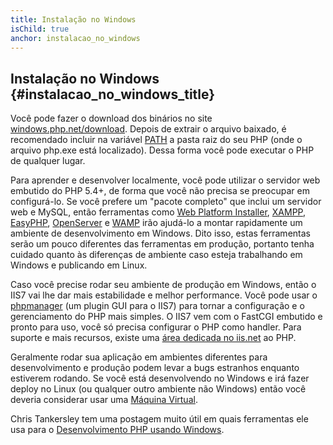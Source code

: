```yaml
---
title: Instalação no Windows
isChild: true
anchor: instalacao_no_windows
---
```


## Instalação no Windows {#instalacao_no_windows_title}

Você pode fazer o download dos binários no site [windows.php.net/download][php-downloads]. Depois de extrair o arquivo baixado, é recomendado incluir na variável [PATH][windows-path] a pasta raiz do seu PHP (onde o arquivo php.exe está localizado). Dessa forma você pode executar o PHP de qualquer lugar.

Para aprender e desenvolver localmente, você pode utilizar o servidor web embutido do PHP 5.4+, de forma que você não
precisa se preocupar em configurá-lo. Se você prefere um "pacote completo" que inclui um servidor web e MySQL, então
ferramentas como [Web Platform Installer][wpi], [XAMPP][xampp], [EasyPHP][easyphp], [OpenServer][openserver] e [WAMP][wamp] irão ajudá-lo a montar rapidamente um ambiente de desenvolvimento em Windows. Dito isso, estas ferramentas serão um pouco diferentes das 
ferramentas em produção, portanto tenha cuidado quanto às diferenças de ambiente caso esteja trabalhando
em Windows e publicando em Linux. 

Caso você precise rodar seu ambiente de produção em Windows, então o IIS7 vai lhe dar mais estabilidade e melhor
performance. Você pode usar o [phpmanager][phpmanager] (um plugin GUI para o IIS7) para tornar a configuração e o
gerenciamento do PHP mais simples. O IIS7 vem com o FastCGI embutido e pronto para uso, você só precisa configurar o PHP 
como handler. Para suporte e mais recursos, existe uma [área dedicada no iis.net][php-iis] ao PHP.

Geralmente rodar sua aplicação em ambientes diferentes para desenvolvimento e produção podem levar a bugs estranhos enquanto estiverem rodando. Se você está desenvolvendo no Windows e irá fazer deploy no Linux (ou qualquer outro ambiente não Windows) então você deveria considerar usar uma [Máquina Virtual](/#virtualization_title).

Chris Tankersley tem uma postagem muito útil em quais ferramentas ele usa para o [Desenvolvimento PHP usando Windows][windows-tools].

[easyphp]: http://www.easyphp.org/
[phpmanager]: http://phpmanager.codeplex.com/
[openserver]: http://open-server.ru/
[wamp]: http://www.wampserver.com/en/
[php-downloads]: http://windows.php.net/download/
[php-iis]: http://php.iis.net/
[windows-path]: http://www.windows-commandline.com/set-path-command-line/
[windows-tools]: http://ctankersley.com/2016/11/13/developing-on-windows-2016/
[wpi]: https://www.microsoft.com/web/downloads/platform.aspx
[xampp]: http://www.apachefriends.org/en/xampp.html
